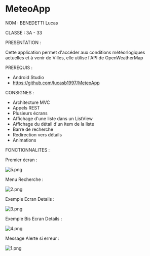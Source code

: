 # MeteoApp

NOM : 
BENEDETTI Lucas


CLASSE :
3A - 33


PRESENTATION :
  
Cette application permet d'accéder aux conditions météorlogiques actuelles et à venir de Villes, elle utilise l'API de OpenWeatherMap


PREREQUIS :
- Android Studio
- https://github.com/lucasb1997/MeteoApp


CONSIGNES :

- Architecture MVC
- Appels REST
- Plusieurs écrans
- Affichage d'une liste dans un ListView
- Affichage du détail d'un item de la liste
- Barre de recherche
- Redirection vers détails
- Animations


FONCTIONNALITES :


  Premier écran :

![5.png](https://github.com/lucasb1997/MeteoApp/blob/master/screenREADME/5.png)


  Menu Recherche : 

![2.png](https://github.com/lucasb1997/MeteoApp/blob/master/screenREADME/2.png)


  Exemple Ecran Details :

![3.png](https://github.com/lucasb1997/MeteoApp/blob/master/screenREADME/3.png)


  Exemple Bis Ecran Details  :

![4.png](https://github.com/lucasb1997/MeteoApp/blob/master/screenREADME/4.png)


  Message Alerte si erreur :

![1.png](https://github.com/lucasb1997/MeteoApp/blob/master/screenREADME/1.png)

